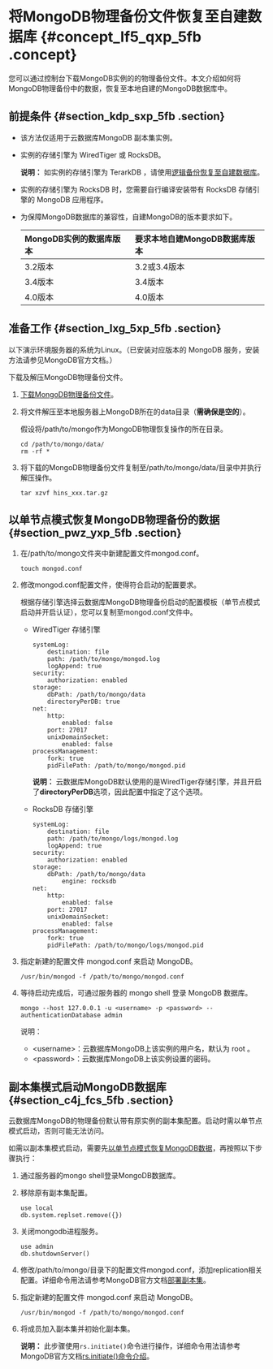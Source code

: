 # 将MongoDB物理备份文件恢复至自建数据库 {#concept_lf5_qxp_5fb .concept}

您可以通过控制台下载MongoDB实例的的物理备份文件。本文介绍如何将MongoDB物理备份中的数据，恢复至本地自建的MongoDB数据库中。

## 前提条件 {#section_kdp_sxp_5fb .section}

-   该方法仅适用于云数据库MongoDB 副本集实例。
-   实例的存储引擎为 WiredTiger 或 RocksDB。

    **说明：** 如实例的存储引擎为 TerarkDB ，请使用[逻辑备份恢复至自建数据库](intl.zh-CN/用户指南/数据恢复/逻辑备份恢复至自建数据库.md#)。

-   实例的存储引擎为 RocksDB 时，您需要自行编译安装带有 RocksDB 存储引擎的 MongoDB 应用程序。
-   为保障MongoDB数据库的兼容性，自建MongoDB的版本要求如下。

    |MongoDB实例的数据库版本|要求本地自建MongoDB数据库版本|
    |:--------------|:-----------------|
    |3.2版本|3.2或3.4版本|
    |3.4版本|3.4版本|
    |4.0版本|4.0版本|


## 准备工作 {#section_lxg_5xp_5fb .section}

以下演示环境服务器的系统为Linux。（已安装对应版本的 MongoDB 服务，安装方法请参见MongoDB官方文档。）

下载及解压MongoDB物理备份文件。

1.  [下载MongoDB物理备份文件](intl.zh-CN/用户指南/数据恢复/物理备份恢复至自建数据库/副本集实例下载物理备份.md#)。
2.  将文件解压至本地服务器上MongoDB所在的data目录（**需确保是空的**）。

    假设将/path/to/mongo作为MongoDB物理恢复操作的所在目录。

    ```
    cd /path/to/mongo/data/
    rm -rf *
    ```

3.  将下载的MongoDB物理备份文件复制至/path/to/mongo/data/目录中并执行解压操作。

    ```
    tar xzvf hins_xxx.tar.gz 
    ```


## 以单节点模式恢复MongoDB物理备份的数据 {#section_pwz_yxp_5fb .section}

1.  在/path/to/mongo文件夹中新建配置文件mongod.conf。

    ```
    touch mongod.conf
    ```

2.  修改mongod.conf配置文件，使得符合启动的配置要求。

    根据存储引擎选择云数据库MongoDB物理备份启动的配置模板（单节点模式启动并开启认证），您可以复制至mongod.conf文件中。

    -   WiredTiger 存储引擎

        ```
        systemLog:
            destination: file
            path: /path/to/mongo/mongod.log
            logAppend: true
        security:
            authorization: enabled
        storage:
            dbPath: /path/to/mongo/data
            directoryPerDB: true
        net:
            http:
                enabled: false
            port: 27017
            unixDomainSocket:
                enabled: false
        processManagement:
            fork: true
            pidFilePath: /path/to/mongo/mongod.pid
        ```

        **说明：** 云数据库MongoDB默认使用的是WiredTiger存储引擎，并且开启了**directoryPerDB**选项，因此配置中指定了这个选项。

    -   RocksDB 存储引擎

        ```
        systemLog:
        	destination: file
        	path: /path/to/mongo/logs/mongod.log
        	logAppend: true
        security:
        	authorization: enabled​
        storage:
        	dbPath: /path/to/mongo/data
                engine: rocksdb
        net:
        	http:
        		enabled: false
        	port: 27017
        	unixDomainSocket:
        		enabled: false
        processManagement:
        	fork: true
        	pidFilePath: /path/to/mongo/logs/mongod.pid
        ```

3.  指定新建的配置文件 mongod.conf 来启动 MongoDB。

    ```
    /usr/bin/mongod -f /path/to/mongo/mongod.conf
    ```

4.  等待启动完成后，可通过服务器的 mongo shell 登录 MongoDB 数据库。

    ```
    mongo --host 127.0.0.1 -u <username> -p <password> --authenticationDatabase admin
    ```

    说明：

    -   <username\>：云数据库MongoDB上该实例的用户名，默认为 root 。
    -   <password\>：云数据库MongoDB上该实例设置的密码。

## 副本集模式启动MongoDB数据库 {#section_c4j_fcs_5fb .section}

云数据库MongoDB的物理备份默认带有原实例的副本集配置。启动时需以单节点模式启动，否则可能无法访问。

如需以副本集模式启动，需要先[以单节点模式恢复MongoDB数据](#section_pwz_yxp_5fb)，再按照以下步骤执行：

1.  通过服务器的mongo shell登录MongoDB数据库。
2.  移除原有副本集配置。

    ```
    use local
    db.system.replset.remove({})
    ```

3.  关闭mongodb进程服务。

    ```
    use admin
    db.shutdownServer()
    
    ```

4.  修改/path/to/mongo/目录下的配置文件mongod.conf，添加replication相关配置。详细命令用法请参考MongoDB官方文档[部署副本集](https://docs.mongodb.com/manual/tutorial/deploy-replica-set/index.html)。
5.  指定新建的配置文件 mongod.conf 来启动 MongoDB。

    ```
    /usr/bin/mongod -f /path/to/mongo/mongod.conf
    ```

6.  将成员加入副本集并初始化副本集。

    **说明：** 此步骤使用`rs.initiate()`命令进行操作，详细命令用法请参考MongoDB官方文档[rs.initiate\(\)命令介绍](https://docs.mongodb.com/manual/reference/method/rs.initiate/)。


